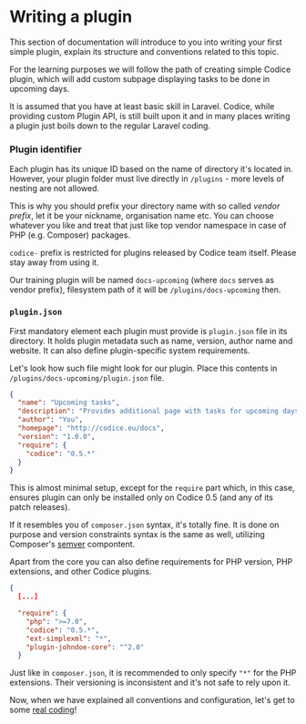 # Writing a plugin

This section of documentation will introduce to you into writing your first simple plugin,
explain its structure and conventions related to this topic.

For the learning purposes we will follow the path of creating simple Codice plugin,
which will add custom subpage displaying tasks to be done in upcoming days.

<div class="alert alert-info">
It is assumed that you have at least basic skill in Laravel. Codice, while providing
custom Plugin API, is still built upon it and in many places writing a plugin just
boils down to the regular Laravel coding.
</div>

### Plugin identifier
Each plugin has its unique ID based on the name of directory it's located in. However,
your plugin folder must live directly in `/plugins` - more levels of nesting are not
allowed.

This is why you should prefix your directory name with so called *vendor prefix*, let
it be your nickname, organisation name etc. You can choose whatever you like and treat
that just like top vendor namespace in case of PHP (e.g. Composer) packages.

<div class="alert alert-danger">
<code>codice-</code> prefix is restricted for plugins released by Codice team itself.
Please stay away from using it.
</div>

Our training plugin will be named `docs-upcoming` (where `docs` serves as vendor prefix),
filesystem path of it will be `/plugins/docs-upcoming` then.

### `plugin.json`
First mandatory element each plugin must provide is `plugin.json` file in its directory.
It holds plugin metadata such as name, version, author name and website. It can also
define plugin-specific system requirements.

Let's look how such file might look for our plugin. Place this contents in
`/plugins/docs-upcoming/plugin.json` file.

```json
{
  "name": "Upcoming tasks",
  "description": "Provides additional page with tasks for upcoming days",
  "author": "You",
  "homepage": "http://codice.eu/docs",
  "version": "1.0.0",
  "require": {
    "codice": "0.5.*"
  }
}
```

This is almost minimal setup, except for the `require` part which, in this case,
ensures plugin can only be installed only on Codice 0.5 (and any of its patch
releases).

If it resembles you of `composer.json` syntax, it's totally fine. It is done on
purpose and version constraints syntax is the same as well, utilizing Composer's
[semver][semver] compontent.

Apart from the core you can also define requirements for PHP version, PHP extensions,
and other Codice plugins.

```json
{
  [...]

  "require": {
    "php": ">=7.0",
    "codice": "0.5.*",
    "ext-simplexml": "*",
    "plugin-johndoe-core": "^2.0"
  }
```

Just like in `composer.json`, it is recommended to only specify `"*"` for the PHP
extensions. Their versioning is inconsistent and it's not safe to rely upon it.

Now, when we have explained all conventions and configuration, let's get to some
[real coding](plugin-class)!


[semver]: http://semver.org
